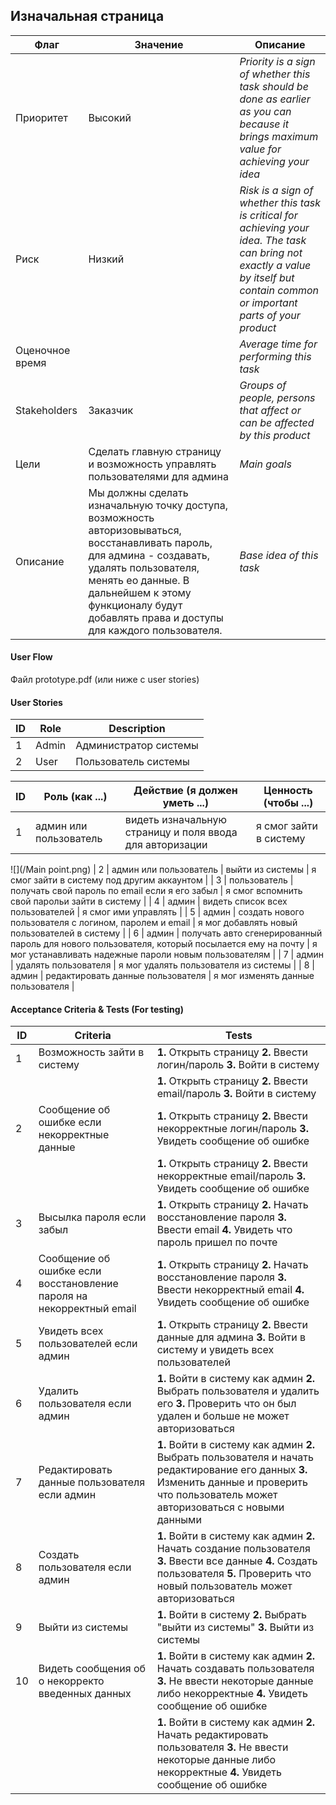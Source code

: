 ## Изначальная страница

| Флаг | Значение | Описание |
|---|---|---|
| Приоритет | Высокий | *Priority is a sign of whether this task should be done as earlier as you can because it brings maximum value for achieving your idea* |
| Риск | Низкий | *Risk is a sign of whether this task is critical for achieving your idea. The task can bring not exactly a value by itself but contain common or important parts of your product* |
| Оценочное время |  | *Average time for performing this task* |
| Stakeholders | Заказчик | *Groups of people, persons that affect or can be affected by this product* |
| Цели | Сделать главную страницу и возможность управлять пользователями для админа | *Main goals* |
| Описание | Мы должны сделать изначальную точку доступа, возможность авторизовываться, восстанавливать пароль, для админа - создавать, удалять пользователя, менять ео данные. В дальнейшем к этому функционалу будут добавлять права и доступы для каждого пользователя.| *Base idea of this task* |

#### User Flow

Файл prototype.pdf (или ниже с user stories)

#### User Stories

| ID | Role | Description |
|---|---|---|
| 1 | Admin | Администратор системы |
| 2 | User | Пользователь системы |

| ID | Роль (как ...) | Действие (я должен уметь ...) | Ценность (чтобы ...) |
|---|---|---|---|
| 1 | админ или пользователь | видеть изначальную страницу и поля ввода для авторизации | я смог зайти в систему |
![](/Main point.png)
| 2 | админ или пользователь | выйти из системы | я смог зайти в систему под другим аккаунтом |
| 3 | пользователь | получать свой пароль по email если я его забыл | я смог вспомнить свой парольи зайти в систему |
| 4 | админ | видеть список всех пользователей | я смог ими управлять |
| 5 | админ | создать нового пользователя с логином, паролем и email | я мог добавлять новый пользователей в систему |
| 6 | админ | получать авто сгенерированный пароль для нового пользователя, который посылается ему на почту | я мог устанавливать надежные пароли новым пользователям |
| 7 | админ | удалять пользователя | я мог удалять пользователя из системы |
| 8 | админ | редактировать данные пользователя | я мог изменять данные пользователя |


#### Acceptance Criteria & Tests (For testing)

| ID | Criteria | Tests |
|---|---|---|
| 1 | Возможность зайти в систему | **1.** Открыть страницу **2.** Ввести логин/пароль **3.** Войти в систему |
| |  | **1.** Открыть страницу **2.** Ввести email/пароль **3.** Войти в систему |
| 2 | Сообщение об ошибке если некорректные данные  | **1.** Открыть страницу **2.** Ввести некорректные логин/пароль **3.** Увидеть сообщение об ошибке |
| | | **1.** Открыть страницу **2.** Ввести некорректные email/пароль **3.** Увидеть сообщение об ошибке |
| 3 | Высылка пароля если забыл | **1.** Открыть страницу **2.** Начать восстановление пароля **3.** Ввести email **4.** Увидеть что пароль пришел по почте |
| 4 | Сообщение об ошибке если восстановление пароля на некорректный email | **1.** Открыть страницу **2.** Начать восстановление пароля **3.** Ввести некорректный email **4.** Увидеть сообщение об ошибке |
| 5 | Увидеть всех пользователей если админ | **1.** Открыть страницу **2.** Ввести данные для админа **3.** Войти в систему и увидеть всех пользователей |
| 6 | Удалить пользователя если админ | **1.** Войти в систему как админ **2.** Выбрать пользователя и удалить его **3.** Проверить что он был удален и больше не может авторизоваться |
| 7 | Редактировать данные пользователя если админ | **1.** Войти в систему как админ **2.** Выбрать пользователя и начать редактирование его данных **3.** Изменить данные и проверить что пользователь может авторизоваться с новыми данными |
| 8 | Создать пользователя если админ | **1.** Войти в систему как админ **2.** Начать создание пользователя **3.** Ввести все данные **4.** Создать пользователя **5.** Проверить что новый пользователь может авторизоваться |
| 9 | Выйти из системы | **1.** Войти в систему  **2.** Выбрать "выйти из системы" **3.** Выйти из системы |
| 10 | Видеть сообщения об о некорректо введенных данных | **1.** Войти в систему как админ  **2.** Начать создавать пользователя **3.** Не ввести некоторые данные либо некорректные **4.** Увидеть сообщение об ошибке |
| | | **1.** Войти в систему как админ  **2.** Начать редактировать пользователя **3.** Не ввести некоторые данные либо некорректные **4.** Увидеть сообщение об ошибке |
